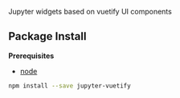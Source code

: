 Jupyter widgets based on vuetify UI components

Package Install
---------------

**Prerequisites**
- [node](http://nodejs.org/)

```bash
npm install --save jupyter-vuetify
```

